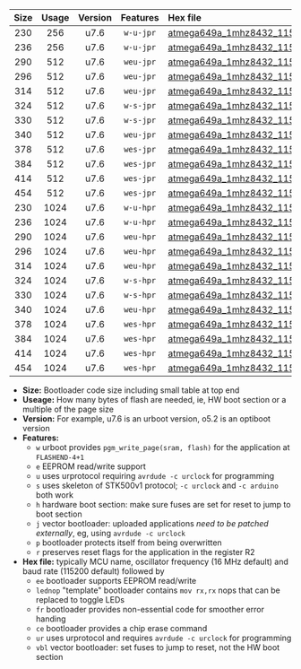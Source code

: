 |Size|Usage|Version|Features|Hex file|
|:-:|:-:|:-:|:-:|:--|
|230|256|u7.6|`w-u-jpr`|[atmega649a_1mhz8432_115200bps_ur_vbl.hex](https://raw.githubusercontent.com/stefanrueger/urboot/main/bootloaders/atmega649a/fcpu_1mhz8432/115200_bps/atmega649a_1mhz8432_115200bps_ur_vbl.hex)|
|236|256|u7.6|`w-u-jpr`|[atmega649a_1mhz8432_115200bps_lednop_ur_vbl.hex](https://raw.githubusercontent.com/stefanrueger/urboot/main/bootloaders/atmega649a/fcpu_1mhz8432/115200_bps/atmega649a_1mhz8432_115200bps_lednop_ur_vbl.hex)|
|290|512|u7.6|`weu-jpr`|[atmega649a_1mhz8432_115200bps_ee_ur_vbl.hex](https://raw.githubusercontent.com/stefanrueger/urboot/main/bootloaders/atmega649a/fcpu_1mhz8432/115200_bps/atmega649a_1mhz8432_115200bps_ee_ur_vbl.hex)|
|296|512|u7.6|`weu-jpr`|[atmega649a_1mhz8432_115200bps_ee_lednop_ur_vbl.hex](https://raw.githubusercontent.com/stefanrueger/urboot/main/bootloaders/atmega649a/fcpu_1mhz8432/115200_bps/atmega649a_1mhz8432_115200bps_ee_lednop_ur_vbl.hex)|
|314|512|u7.6|`weu-jpr`|[atmega649a_1mhz8432_115200bps_ee_lednop_fr_ur_vbl.hex](https://raw.githubusercontent.com/stefanrueger/urboot/main/bootloaders/atmega649a/fcpu_1mhz8432/115200_bps/atmega649a_1mhz8432_115200bps_ee_lednop_fr_ur_vbl.hex)|
|324|512|u7.6|`w-s-jpr`|[atmega649a_1mhz8432_115200bps_vbl.hex](https://raw.githubusercontent.com/stefanrueger/urboot/main/bootloaders/atmega649a/fcpu_1mhz8432/115200_bps/atmega649a_1mhz8432_115200bps_vbl.hex)|
|330|512|u7.6|`w-s-jpr`|[atmega649a_1mhz8432_115200bps_lednop_vbl.hex](https://raw.githubusercontent.com/stefanrueger/urboot/main/bootloaders/atmega649a/fcpu_1mhz8432/115200_bps/atmega649a_1mhz8432_115200bps_lednop_vbl.hex)|
|340|512|u7.6|`weu-jpr`|[atmega649a_1mhz8432_115200bps_ee_lednop_fr_ce_ur_vbl.hex](https://raw.githubusercontent.com/stefanrueger/urboot/main/bootloaders/atmega649a/fcpu_1mhz8432/115200_bps/atmega649a_1mhz8432_115200bps_ee_lednop_fr_ce_ur_vbl.hex)|
|378|512|u7.6|`wes-jpr`|[atmega649a_1mhz8432_115200bps_ee_vbl.hex](https://raw.githubusercontent.com/stefanrueger/urboot/main/bootloaders/atmega649a/fcpu_1mhz8432/115200_bps/atmega649a_1mhz8432_115200bps_ee_vbl.hex)|
|384|512|u7.6|`wes-jpr`|[atmega649a_1mhz8432_115200bps_ee_lednop_vbl.hex](https://raw.githubusercontent.com/stefanrueger/urboot/main/bootloaders/atmega649a/fcpu_1mhz8432/115200_bps/atmega649a_1mhz8432_115200bps_ee_lednop_vbl.hex)|
|414|512|u7.6|`wes-jpr`|[atmega649a_1mhz8432_115200bps_ee_lednop_fr_vbl.hex](https://raw.githubusercontent.com/stefanrueger/urboot/main/bootloaders/atmega649a/fcpu_1mhz8432/115200_bps/atmega649a_1mhz8432_115200bps_ee_lednop_fr_vbl.hex)|
|454|512|u7.6|`wes-jpr`|[atmega649a_1mhz8432_115200bps_ee_lednop_fr_ce_vbl.hex](https://raw.githubusercontent.com/stefanrueger/urboot/main/bootloaders/atmega649a/fcpu_1mhz8432/115200_bps/atmega649a_1mhz8432_115200bps_ee_lednop_fr_ce_vbl.hex)|
|230|1024|u7.6|`w-u-hpr`|[atmega649a_1mhz8432_115200bps_ur.hex](https://raw.githubusercontent.com/stefanrueger/urboot/main/bootloaders/atmega649a/fcpu_1mhz8432/115200_bps/atmega649a_1mhz8432_115200bps_ur.hex)|
|236|1024|u7.6|`w-u-hpr`|[atmega649a_1mhz8432_115200bps_lednop_ur.hex](https://raw.githubusercontent.com/stefanrueger/urboot/main/bootloaders/atmega649a/fcpu_1mhz8432/115200_bps/atmega649a_1mhz8432_115200bps_lednop_ur.hex)|
|290|1024|u7.6|`weu-hpr`|[atmega649a_1mhz8432_115200bps_ee_ur.hex](https://raw.githubusercontent.com/stefanrueger/urboot/main/bootloaders/atmega649a/fcpu_1mhz8432/115200_bps/atmega649a_1mhz8432_115200bps_ee_ur.hex)|
|296|1024|u7.6|`weu-hpr`|[atmega649a_1mhz8432_115200bps_ee_lednop_ur.hex](https://raw.githubusercontent.com/stefanrueger/urboot/main/bootloaders/atmega649a/fcpu_1mhz8432/115200_bps/atmega649a_1mhz8432_115200bps_ee_lednop_ur.hex)|
|314|1024|u7.6|`weu-hpr`|[atmega649a_1mhz8432_115200bps_ee_lednop_fr_ur.hex](https://raw.githubusercontent.com/stefanrueger/urboot/main/bootloaders/atmega649a/fcpu_1mhz8432/115200_bps/atmega649a_1mhz8432_115200bps_ee_lednop_fr_ur.hex)|
|324|1024|u7.6|`w-s-hpr`|[atmega649a_1mhz8432_115200bps.hex](https://raw.githubusercontent.com/stefanrueger/urboot/main/bootloaders/atmega649a/fcpu_1mhz8432/115200_bps/atmega649a_1mhz8432_115200bps.hex)|
|330|1024|u7.6|`w-s-hpr`|[atmega649a_1mhz8432_115200bps_lednop.hex](https://raw.githubusercontent.com/stefanrueger/urboot/main/bootloaders/atmega649a/fcpu_1mhz8432/115200_bps/atmega649a_1mhz8432_115200bps_lednop.hex)|
|340|1024|u7.6|`weu-hpr`|[atmega649a_1mhz8432_115200bps_ee_lednop_fr_ce_ur.hex](https://raw.githubusercontent.com/stefanrueger/urboot/main/bootloaders/atmega649a/fcpu_1mhz8432/115200_bps/atmega649a_1mhz8432_115200bps_ee_lednop_fr_ce_ur.hex)|
|378|1024|u7.6|`wes-hpr`|[atmega649a_1mhz8432_115200bps_ee.hex](https://raw.githubusercontent.com/stefanrueger/urboot/main/bootloaders/atmega649a/fcpu_1mhz8432/115200_bps/atmega649a_1mhz8432_115200bps_ee.hex)|
|384|1024|u7.6|`wes-hpr`|[atmega649a_1mhz8432_115200bps_ee_lednop.hex](https://raw.githubusercontent.com/stefanrueger/urboot/main/bootloaders/atmega649a/fcpu_1mhz8432/115200_bps/atmega649a_1mhz8432_115200bps_ee_lednop.hex)|
|414|1024|u7.6|`wes-hpr`|[atmega649a_1mhz8432_115200bps_ee_lednop_fr.hex](https://raw.githubusercontent.com/stefanrueger/urboot/main/bootloaders/atmega649a/fcpu_1mhz8432/115200_bps/atmega649a_1mhz8432_115200bps_ee_lednop_fr.hex)|
|454|1024|u7.6|`wes-hpr`|[atmega649a_1mhz8432_115200bps_ee_lednop_fr_ce.hex](https://raw.githubusercontent.com/stefanrueger/urboot/main/bootloaders/atmega649a/fcpu_1mhz8432/115200_bps/atmega649a_1mhz8432_115200bps_ee_lednop_fr_ce.hex)|

- **Size:** Bootloader code size including small table at top end
- **Useage:** How many bytes of flash are needed, ie, HW boot section or a multiple of the page size
- **Version:** For example, u7.6 is an urboot version, o5.2 is an optiboot version
- **Features:**
  + `w` urboot provides `pgm_write_page(sram, flash)` for the application at `FLASHEND-4+1`
  + `e` EEPROM read/write support
  + `u` uses urprotocol requiring `avrdude -c urclock` for programming
  + `s` uses skeleton of STK500v1 protocol; `-c urclock` and `-c arduino` both work
  + `h` hardware boot section: make sure fuses are set for reset to jump to boot section
  + `j` vector bootloader: uploaded applications *need to be patched externally*, eg, using `avrdude -c urclock`
  + `p` bootloader protects itself from being overwritten
  + `r` preserves reset flags for the application in the register R2
- **Hex file:** typically MCU name, oscillator frequency (16 MHz default) and baud rate (115200 default) followed by
  + `ee` bootloader supports EEPROM read/write
  + `lednop` "template" bootloader contains `mov rx,rx` nops that can be replaced to toggle LEDs
  + `fr` bootloader provides non-essential code for smoother error handing
  + `ce` bootloader provides a chip erase command
  + `ur` uses urprotocol and requires `avrdude -c urclock` for programming
  + `vbl` vector bootloader: set fuses to jump to reset, not the HW boot section
